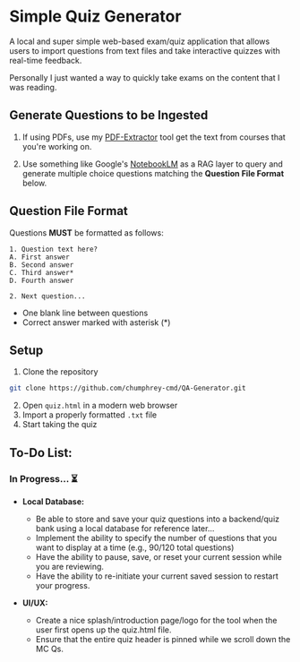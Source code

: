 # Simple Quiz Generator

A local and super simple web-based exam/quiz application that allows users to import questions from text files and take interactive quizzes with real-time feedback. 

Personally I just wanted a way to quickly take exams on the content that I was reading.

## Generate Questions to be Ingested

1. If using PDFs, use my [PDF-Extractor](https://github.com/chumphrey-cmd/Password-Protected-PDF-Extractor) tool get the text from courses that you're working on.

2. Use something like Google's [NotebookLM](https://notebooklm.google/) as a RAG layer to query and generate multiple choice questions matching the **Question File Format** below.

## Question File Format

Questions **MUST** be formatted as follows:

```
1. Question text here?
A. First answer
B. Second answer
C. Third answer*
D. Fourth answer

2. Next question...
```
- One blank line between questions
- Correct answer marked with asterisk (*)

## Setup

1. Clone the repository

```bash
git clone https://github.com/chumphrey-cmd/QA-Generator.git
```

2. Open `quiz.html` in a modern web browser
3. Import a properly formatted `.txt` file
4. Start taking the quiz

## To-Do List:

### In Progress... ⏳

* **Local Database:** 
  * Be able to store and save your quiz questions into a backend/quiz bank using a local database for reference later...
  * Implement the ability to specify the number of questions that you want to display at a time (e.g., 90/120 total questions)
  * Have the ability to pause, save, or reset your current session while you are reviewing. 
  * Have the ability to re-initiate your current saved session to restart your progress.

* **UI/UX:** 
  * Create a nice splash/introduction page/logo for the tool when the user first opens up the quiz.html file.
  * Ensure that the entire quiz header is pinned while we scroll down the MC Qs.